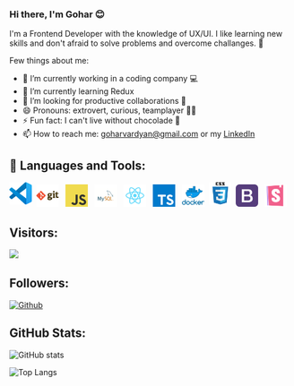 ### Hi there, I'm Gohar 😊

I'm a Frontend Developer with the knowledge of UX/UI. 
I like learning new skills and don't afraid to solve problems and overcome challanges. :muscle:

Few things about me:

- 🔭 I’m currently working in a coding company 💻
- 🌱 I’m currently learning Redux
- 🤔 I’m looking for productive collaborations :handshake:
- 😄 Pronouns: extrovert, curious, teamplayer :raising_hand_woman:
- ⚡ Fun fact: I can't live without chocolade :chocolate_bar:
- 📫 How to reach me: goharvardyan@gmail.com or my [LinkedIn](https://www.linkedin.com/in/gohar-vardanyan-5991b0a3/)


## 🧰 Languages and Tools:
<p align="left">
 <img src="https://raw.githubusercontent.com/github/explore/80688e429a7d4ef2fca1e82350fe8e3517d3494d/topics/visual-studio-code/visual-studio-code.png" alt="VS Code" height="40">
<img src="https://raw.githubusercontent.com/github/explore/80688e429a7d4ef2fca1e82350fe8e3517d3494d/topics/git/git.png" alt="Git" height="40" style="vertical-align:top; margin:4px">
<img src="https://raw.githubusercontent.com/github/explore/80688e429a7d4ef2fca1e82350fe8e3517d3494d/topics/javascript/javascript.png" alt="Javascript" height="40" style="vertical-align:top; margin:4px">
<img src="https://raw.githubusercontent.com/github/explore/80688e429a7d4ef2fca1e82350fe8e3517d3494d/topics/mysql/mysql.png" alt="mysql" height="40" style="vertical-align:top; margin:4px">
 <img src="https://raw.githubusercontent.com/github/explore/80688e429a7d4ef2fca1e82350fe8e3517d3494d/topics/react/react.png" alt="VS Code" height="40" style="vertical-align:top; margin:4px">
    <img src="https://raw.githubusercontent.com/github/explore/80688e429a7d4ef2fca1e82350fe8e3517d3494d/topics/typescript/typescript.png" alt="VS Code" height="40" style="vertical-align:top; margin:4px">
  <img src="https://raw.githubusercontent.com/github/explore/80688e429a7d4ef2fca1e82350fe8e3517d3494d/topics/docker/docker.png" alt="VS Code" height="40" style="vertical-align:top; margin:4px">
   <img src="https://raw.githubusercontent.com/github/explore/80688e429a7d4ef2fca1e82350fe8e3517d3494d/topics/css/css.png" alt="css" height="40">
  <img src="https://raw.githubusercontent.com/github/explore/80688e429a7d4ef2fca1e82350fe8e3517d3494d/topics/bootstrap/bootstrap.png" alt="VS Code" height="40" style="vertical-align:top; margin:4px">
  <img src="https://raw.githubusercontent.com/github/explore/80688e429a7d4ef2fca1e82350fe8e3517d3494d/topics/storybook/storybook.png" alt="VS Code" height="40" style="vertical-align:top; margin:4px">
</p>

## Visitors:

![](https://visitor-badge.laobi.icu/badge?page_id=CharalambosIoannou.Gohar33)

## Followers:

[![Github](https://img.shields.io/github/followers/Gohar33?label=Follow&style=social)](https://github.com/CharalambosIoannou)

## GitHub Stats:
![GitHub stats](https://github-readme-stats.vercel.app/api?username=Gohar33&show_icons=true&theme=tokyonight)

![Top Langs](https://github-readme-stats.vercel.app/api/top-langs/?username=Gohar33&theme=tokyonight)

